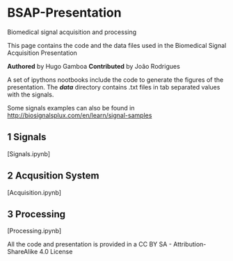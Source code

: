 # BSAP-Presentation
Biomedical signal acquisition and processing

This page contains the code and the data files used in the Biomedical Signal Acquisition Presentation

**Authored** by Hugo Gamboa
**Contributed** by João Rodrigues

A set of ipythons nootbooks include the code to generate the figures of the presentation. The ***data*** directory contains .txt files in tab separated values with the signals. 

Some signals examples can also be found in http://biosignalsplux.com/en/learn/signal-samples



## 1 Signals

[Signals.ipynb]

## 2 Acqusition System

[Acquisition.ipynb]

## 3 Processing

[Processing.ipynb]



All the code and presentation is provided in a CC BY SA - Attribution-ShareAlike 4.0 License
